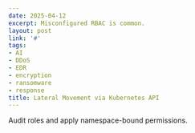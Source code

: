 ```yaml
---
date: 2025-04-12
excerpt: Misconfigured RBAC is common.
layout: post
link: '#'
tags:
- AI
- DDoS
- EDR
- encryption
- ransomware
- response
title: Lateral Movement via Kubernetes API
---
```

Audit roles and apply namespace-bound permissions.

